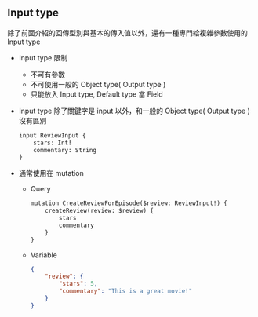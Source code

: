 ## Input type

除了前面介紹的回傳型別與基本的傳入值以外，還有一種專門給複雜參數使用的 Input type

- Input type 限制
    - 不可有參數
    - 不可使用一般的 Object type( Output type )
    - 只能放入 Input type, Default type 當 Field
    
- Input type 除了關鍵字是 input 以外，和一般的 Object type( Output type ) 沒有區別

    ```txt
    input ReviewInput {
        stars: Int!
        commentary: String
    }
    ```

- 通常使用在 mutation
    - Query

        ```txt
        mutation CreateReviewForEpisode($review: ReviewInput!) {
            createReview(review: $review) {
                stars
                commentary
            }
        }
        ```

    - Variable

        ```json
        {
            "review": {
                "stars": 5,
                "commentary": "This is a great movie!"
            }
        }
        ```
